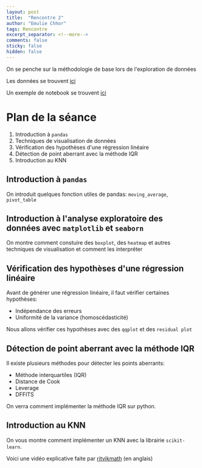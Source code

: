 ```yaml
---
layout: post
title:  "Rencontre 2"
author: "Emulie Chhor"
tags: Rencontre
excerpt_separator: <!--more-->
comments: false
sticky: false
hidden: false
---
```


On se penche sur la méthodologie de base lors de l'exploration de données
<!--more-->

Les données se trouvent [ici](https://github.com/UdemAI/Code/blob/main/Datasets/Uber.csv)

Un exemple de notebook se trouvent [ici](https://github.com/UdemAI/Code/blob/main/Notebooks/week1_EDA.ipynb)

# Plan de la séance

1. Introduction à `pandas`
2. Techniques de visualisation de données 
3. Vérification des hypothèses d'une régression linéaire
4. Détection de point aberrant avec la méthode IQR
5. Introduction au KNN

## Introduction à `pandas`

On introduit quelques fonction utiles de pandas: `moving_average`, `pivot_table`

## Introduction à l'analyse exploratoire des données avec `matplotlib` et `seaborn`

On montre comment constuire des `boxplot`, des `heatmap` et autres 
techniques de visualisation et comment les interpréter

## Vérification des hypothèses d'une régression linéaire

Avant de générer une régression linéaire, il faut vérifier certaines hypothèses:
- Indépendance des erreurs
- Uniformité de la variance (homoscédasticité) 

Nous allons vérifier ces hypothèses avec des `qqplot` et des `residual plot`

## Détection de point aberrant avec la méthode IQR

Il existe plusieurs méthodes pour détecter les points aberrants: 
- Méthode interquartiles (IQR)
- Distance de Cook
- Leverage
- DFFITS

On verra comment implémenter la méthode IQR sur python.

## Introduction au KNN

On vous montre comment implémenter un KNN avec la librairie `scikit-learn`.

Voici une vidéo explicative faite par [ritvikmath](https://www.youtube.com/watch?v=UR2ag4lbBtc) (en anglais)



